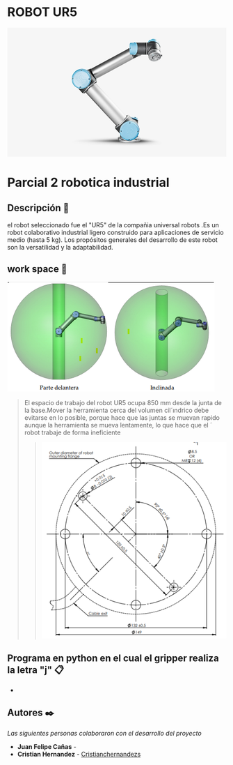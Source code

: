
# ROBOT UR5
![2222](https://github.com/cristianchernandezs/Parcial_2_robotica/blob/main/fondo.png)

# Parcial 2 robotica industrial

## Descripción 📃
el robot seleccionado fue el "UR5" de la compañia universal robots .Es un robot colaborativo industrial ligero construido para aplicaciones de servicio medio (hasta 5 kg). Los propósitos generales del desarrollo de este robot son la versatilidad y la adaptabilidad.


## work space 🎯
![2223](https://github.com/cristianchernandezs/Parcial_2_robotica/blob/main/espacio.png)
>El espacio de trabajo del robot UR5 ocupa 850 mm desde la junta de la base.Mover la herramienta cerca
del volumen cil´ındrico debe evitarse en lo posible, porque hace que las juntas se
muevan rapido aunque la herramienta se mueva lentamente, lo que hace que el ´
robot trabaje de forma ineficiente
>>![2223](https://github.com/cristianchernandezs/Parcial_2_robotica/blob/main/Captura%20de%20pantalla%202021-10-09%20234718.png)
## Programa en python en el cual el gripper realiza la letra "j" 📋
-




   [Jupyter Notebook]: <Jupiter_Notebook/Proyecto_Google_Play_Store_Apps.ipynb>
   [Reporte LATEX]: <Reporte/Reporte.tex>
   [Reporte PDF]: <Reporte/Reporte.pdf>
   [Póster]: <>
   [Video]: <>



## Autores ✒️

_Las siguientes personas colaboraron con el desarrollo del proyecto_

* **Juan Felipe Cañas** - 
* **Cristian Hernandez** - [Cristianchernandezs](https://github.com/cristianchernandezs)
 
